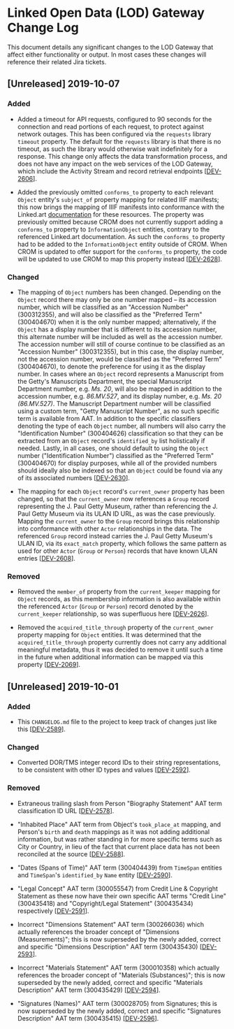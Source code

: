 # Linked Open Data (LOD) Gateway Change Log

This document details any significant changes to the LOD Gateway that affect either functionality or output. In most cases these changes will reference their related Jira tickets.

## [Unreleased] 2019-10-07

### Added

+ Added a timeout for API requests, configured to 90 seconds for the connection and read portions of each request, to protect against network outages. This has been configured via the `requests` library `timeout` property. The default for the `requests` library is that there is no timeout, as such the library would otherwise wait indefinitely for a response. This change only affects the data transformation process, and does not have any impact on the web services of the LOD Gateway, which include the Activity Stream and record retrieval endpoints [[DEV-2606](https://jira.getty.edu/browse/DEV-2606)].

+ Added the previously omitted `conforms_to` property to each relevant `Object` entity's `subject_of` property mapping for related IIIF manifests; this now brings the mapping of IIIF manifests into conformance with the Linked.art [documentation](https://linked.art/model/digital/#iiif-manifests) for these resources. The property was previously omitted because CROM does not currently support adding a `conforms_to` property to `InformationObject` entities, contrary to the referenced Linked.art documentation. As such the `conforms_to` property had to be added to the `InformationObject` entity outside of CROM. When CROM is updated to offer support for the `conforms_to` property, the code will be updated to use CROM to map this property instead [[DEV-2628](https://jira.getty.edu/browse/DEV-2628)].

### Changed

* The mapping of `Object` numbers has been changed. Depending on the `Object` record there may only be one number mapped – its accession number, which will be classified as an "Accession Number" (300312355), and will also be classified as the "Preferred Term" (300404670) when it is the only number mapped; alternatively, if the `Object` has a display number that is different to its accession number, this alternate number will be included as well as the accession number. The accession number will still of course continue to be classified as an "Accession Number" (300312355), but in this case, the display number, not the accession number, would be classified as the "Preferred Term" (300404670), to denote the preference for using it as the display number. In cases where an `Object` record represents a Manuscript from the Getty's Manuscripts Department, the special Manuscript Department number, e.g. _Ms. 20_, will also be mapped in addition to the accession number, e.g. _86.MV.527_, and its display number, e.g. _Ms. 20 (86.MV.527)_. The Manuscript Department number will be classified using a custom term, "Getty Manuscript Number", as no such specific term is available from AAT. In addition to the specific classifiers denoting the type of each `Object` number, all numbers will also carry the "Identification Number" (300404626) classification so that they can be extracted from an `Object` record's `identified_by` list holistically if needed. Lastly, in all cases, one should default to using the `Object` number ("Identification Number") classified as the "Preferred Term" (300404670) for display purposes, while all of the provided numbers should ideally also be indexed so that an `Object` could be found via any of its associated numbers [[DEV-2630](https://jira.getty.edu/browse/DEV-2630)].

* The mapping for each `Object` record's `current_owner` property has been changed, so that the `current_owner` now references a `Group` record representing the J. Paul Getty Museum, rather than referencing the J. Paul Getty Museum via its ULAN ID URL, as was the case previously. Mapping the `current_owner` to the `Group` record brings this relationship into conformance with other `Actor` relationships in the data. The referenced `Group` record instead carries the J. Paul Getty Museum's ULAN ID, via its `exact_match` property, which follows the same pattern as used for other `Actor` (`Group` or `Person`) records that have known ULAN entries [[DEV-2608](https://jira.getty.edu/browse/DEV-2608)].

### Removed

- Removed the `member_of` property from the `current_keeper` mapping for `Object` records, as this membership information is also available within the referenced `Actor` (`Group` or `Person`) record denoted by the `current_keeper` relationship, so was superfluous here [[DEV-2626](https://jira.getty.edu/browse/DEV-2626)].

- Removed the `acquired_title_through` property of the `current_owner` property mapping for `Object` entities. It was determined that the `acquired_title_through` property currently does not carry any additional meaningful metadata, thus it was decided to remove it until such a time in the future when additional information can be mapped via this property [[DEV-2069](https://jira.getty.edu/browse/DEV-2069)].

## [Unreleased] 2019-10-01

### Added

+ This `CHANGELOG.md` file to the project to keep track of changes just like this [[DEV-2589](https://jira.getty.edu/browse/DEV-2592)].

### Changed

* Converted DOR/TMS integer record IDs to their string representations, to be consistent with other ID types and values [[DEV-2592](https://jira.getty.edu/browse/DEV-2592)].

### Removed

- Extraneous trailing slash from Person "Biography Statement" AAT term classification ID URL [[DEV-2578](https://jira.getty.edu/browse/DEV-2588)].

- "Inhabited Place" AAT term from Object's `took_place_at` mapping, and Person's `birth` and `death` mappings as it was not adding additional information, but was rather standing in for more specific terms such as City or Country, in lieu of the fact that current place data has not been reconciled at the source [[DEV-2588](https://jira.getty.edu/browse/DEV-2588)].

- "Dates (Spans of Time)" AAT term (300404439) from `TimeSpan` entities and `TimeSpan`'s `identified_by` `Name` entity [[DEV-2590](https://jira.getty.edu/browse/DEV-2590)].

- "Legal Concept" AAT term (300055547) from Credit Line & Copyright Statement as these now have their own specific AAT terms "Credit Line" (300435418) and "Copyright/Legal Statement" (300435434) respectively [[DEV-2591](https://jira.getty.edu/browse/DEV-2591)].

- Incorrect "Dimensions Statement" AAT term (300266036) which actually references the broader concept of "Dimensions (Measurements)"; this is now superseded by the newly added, correct and specific "Dimensions Description" AAT term (300435430) [[DEV-2593](https://jira.getty.edu/browse/DEV-2593)].

- Incorrect "Materials Statement" AAT term (300010358) which actually references the broader concept of "Materials (Substances)"; this is now superseded by the newly added, correct and specific "Materials Description" AAT term (300435429) [[DEV-2594](https://jira.getty.edu/browse/DEV-2594)].

- "Signatures (Names)" AAT term (300028705) from Signatures; this is now superseded by the newly added, correct and specific "Signatures Description" AAT term (300435415) [[DEV-2596](https://jira.getty.edu/browse/DEV-2596)].